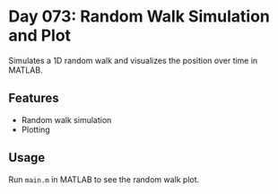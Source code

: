 
# Day 073: Random Walk Simulation and Plot

Simulates a 1D random walk and visualizes the position over time in MATLAB.

## Features
- Random walk simulation
- Plotting

## Usage
Run `main.m` in MATLAB to see the random walk plot.
